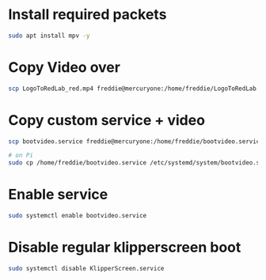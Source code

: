 # Install required packets
```bash
sudo apt install mpv -y
```

# Copy Video over
```bash
scp LogoToRedLab_red.mp4 freddie@mercuryone:/home/freddie/LogoToRedLab.mp4
```

# Copy custom service + video
```bash
scp bootvideo.service freddie@mercuryone:/home/freddie/bootvideo.service

# on Pi
sudo cp /home/freddie/bootvideo.service /etc/systemd/system/bootvideo.service
```

# Enable service
```bash
sudo systemctl enable bootvideo.service
```

# Disable regular klipperscreen boot
```bash
sudo systemctl disable KlipperScreen.service
```

